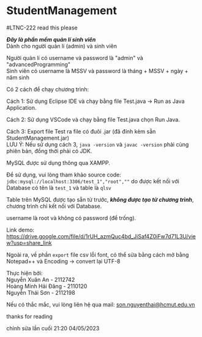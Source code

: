 # StudentManagement
#LTNC-222
read this please  

***Đây là phần mềm quản lí sinh viên***  
Dành cho người quản lí (admin) và sinh viên  

Người quản lí có username và password là "admin" và "advancedProgramming"  
Sinh viên có username là MSSV và password là tháng + MSSV + ngày + năm sinh  

Có 2 cách để chạy chương trình:  

Cách 1: Sử dụng Eclipse IDE và chạy bằng file Test.java -> Run as Java Application.  

Cách 2: Sử dụng VSCode và chạy bằng file Test.java chọn Run Java.

Cách 3: Export file Test ra file có đuôi .jar (đã đính kèm sẵn StudentManagement.jar)  
LƯU Ý: Nếu sử dụng cách 3, `java -version` và `javac -version` phải cùng phiên bản, đồng thời phải có JDK.  

MySQL được sử dụng thông qua XAMPP.  

Để sử dụng, vui lòng tham khảo source code: `jdbc:mysql://localhost:3306/test_1","root",""` do được kết nối với Database có tên là `test_1` và table là `qlsv`  

Table trên MySQL được tạo sẵn từ trước, ***không được tạo từ chương trình***, chương trình chỉ kết nối với Database. 

username là root và không có password (để trống).  

Link demo: https://drive.google.com/file/d/1rUH_azmQuc4bd_JiSaf4Z0iFw7d71L3U/view?usp=share_link  

Ngoài ra, về phần `export` file csv lỗi font, có thể sửa bằng cách mở bằng Notepad++ và Encoding -> convert lại UTF-8  

Thực hiện bởi:  
Nguyễn Xuân An - 2112742  
Hoàng Minh Hải Đăng - 2110120  
Nguyễn Thái Sơn - 2112198  

Nếu có thắc mắc, vui lòng liên hệ qua mail: <son.nguyenthai@hcmut.edu.vn>  

thanks for reading  

chỉnh sửa lần cuối 21:20 04/05/2023

